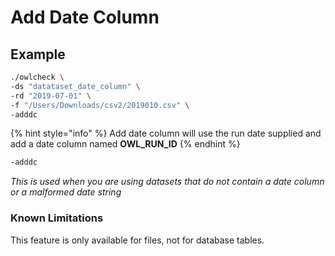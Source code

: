 # Add Date Column

## Example

```bash
./owlcheck \
-ds "datataset_date_column" \
-rd "2019-07-01" \
-f "/Users/Downloads/csv2/2019010.csv" \
-adddc
```

{% hint style="info" %}
Add date column will use the run date supplied and add a date column named **OWL\_RUN\_ID**
{% endhint %}

```bash
-adddc
```

_This is used when you are using datasets that do not contain a date column or a malformed date string_

### Known Limitations

This feature is only available for files, not for database tables.

